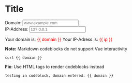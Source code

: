 # Title

<div id="builder">

Domain: <input v-model="domain" placeholder="www.example.com"><br>
IP-Address: <input v-model="ip" placeholder="127.0.0.1"><br>

Your domain is: <span style="color: red;">{{ domain }}</span>
Your IP-Adress is: <span style="color: red;">{{ ip }}</span>

**Note:** Markdown codeblocks do not support Vue interactivity

```
curl {{ domain }}
```

**Fix:** Use HTML tags to render codeblocks instead

<pre><code>testing in codeblock, domain entered: {{ domain }}</code></pre>

</div>
